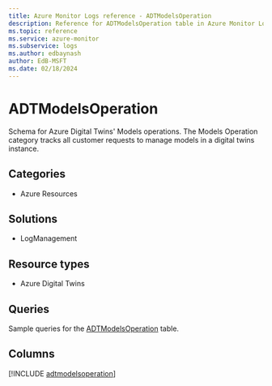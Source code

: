 ```yaml
---
title: Azure Monitor Logs reference - ADTModelsOperation
description: Reference for ADTModelsOperation table in Azure Monitor Logs.
ms.topic: reference
ms.service: azure-monitor
ms.subservice: logs
ms.author: edbaynash
author: EdB-MSFT
ms.date: 02/18/2024
---
```


# ADTModelsOperation

Schema for Azure Digital Twins' Models operations. The Models Operation category tracks all customer requests to manage models in a digital twins instance.


## Categories

- Azure Resources

## Solutions

- LogManagement

## Resource types

- Azure Digital Twins

## Queries

 Sample queries for the [ADTModelsOperation](../queries/adtmodelsoperation.md) table.


## Columns
  
[!INCLUDE [adtmodelsoperation](.././tables/includes/adtmodelsoperation-include.md)]
